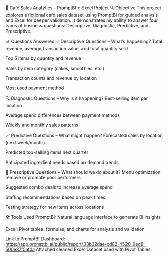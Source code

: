 🧁 Café Sales Analytics – PromptBI + Excel Project
🔍 Objective
This project explores a fictional café sales dataset using PromptBI for guided analysis and Excel for deeper validation. It demonstrates my ability to answer four types of business questions: Descriptive, Diagnostic, Predictive, and Prescriptive.

📊 Questions Answered
✅ Descriptive Questions – What’s happening?
Total revenue, average transaction value, and total quantity sold

Top 5 items by quantity and revenue

Sales by item category (cakes, smoothies, etc.)

Transaction counts and revenue by location

Most used payment method

🔍 Diagnostic Questions – Why is it happening?
Best-selling item per location

Average spend differences between payment methods

Weekly and monthly sales patterns

📈 Predictive Questions – What might happen?
Forecasted sales by location (next week/month)

Predicted top-selling items next quarter

Anticipated ingredient needs based on demand trends

🎯 Prescriptive Questions – What should we do about it?
Menu optimization: remove or promote poor performers

Suggested combo deals to increase average spend

Staffing recommendations based on peak times

Testing strategy for new items across locations

🛠️ Tools Used
PromptBI: Natural language interface to generate BI insights

Excel: Pivot tables, formulas, and charts for analysis and validation

Link to PromptBI Dashboard: https://app.promptbi.ai/public/report/33b32dae-cd82-4520-9ed8-500e87f5af4a
Attached cleaned Excel Dataset used with Pivot Tables
